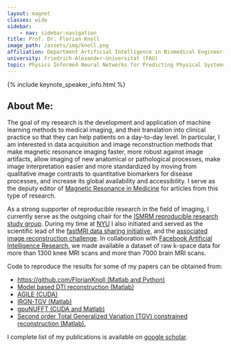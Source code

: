 ```yaml
---
layout: magnet
classes: wide
sidebar:
    - nav: sidebar-navigation
title: Prof. Dr. Florian Knoll
image_path: /assets/img/knoll.png
affiliation: Department Artificial Intelligence in Biomedical Engineering (AIBE)
university: Friedrich-Alexander-Universität (FAU)
topic: Physics Informed Neural Networks for Predicting Physical Systems Behavior
---
```




{% include keynote_speaker_info.html %}

<div>
<h2>About Me: </h2>
<p>The goal of my research is the development and application of machine learning methods to medical imaging, and their translation into clinical practice so that they can help patients on a day-to-day level. In particular, I am interested in data acquisition and image reconstruction methods that make magnetic resonance imaging faster, more robust against image artifacts, allow imaging of new anatomical or pathological processes, make image interpretation easier and more standardized by moving from qualitative image contrasts to quantitative biomarkers for disease processes, and increase its global availability and accessibility. I serve as the deputy editor of <a href="https://onlinelibrary.wiley.com/journal/15222594">Magnetic Resonance in Medicine</a> for articles from this type of research.</p>
<p>As a strong supporter of reproducible research in the field of imaging, I currently serve as the outgoing chair for the <a href="https://www.ismrm.org/study-groups/reproducible-research/">ISMRM reproducible research study group</a>. During my time at <a href="https://med.nyu.edu/departments-institutes/radiology/research">NYU</a> I also initiated and served as the scientific lead of the <a href="https://fastmri.med.nyu.edu/">fastMRI data sharing initiative</a>, and the <a href="https://fastmri.org/">associated image reconstruction challenge</a>. In collaboration with <a href="https://ai.facebook.com/">Facebook Artificial Intelligence Research</a>, we made available a dataset of raw k-space data for more than 1300 knee MRI scans and more than 7000 brain MRI scans.</p>
<p>Code to reproduce the results for some of my papers can be obtained from:</p>
<ul>
<li><a href="https://github.com/FlorianKnoll">https://github.com/FlorianKnoll (Matlab and Python)</a></li>
<li><a href="http://cai2r.net/resources/software/model-based-dti-reconstruction-variational-constraints">Model based DTI reconstruction (Matlab)</a></li>
<li><a href="http://www.cai2r.net/resources/software/agile-gpu-image-reconstruction-library">AGILE (CUDA)</a></li>
<li><a href="http://www.cai2r.net/resources/software/irgn-tgv-matlab-reconstruction-code">IRGN-TGV (Matlab)</a></li>
<li><a href="http://cai2r.net/resources/software/gpunufft-open-source-gpu-library-3d-gridding-direct-matlab-interface">gpuNUFFT (CUDA and Matlab)</a></li>
<li><a href="http://cai2r.net/resources/software/second-order-tgv-reconstruction-undersampled-radial-mr">Second order Total Generalized Variation (TGV) constrained reconstruction (Matlab).</a></li>
</ul>
<p>I complete list of my publications is available on <a href="https://scholar.google.com/citations?user=FFUVmiUAAAAJ&amp;hl=de">google scholar</a>.</p>
</div>